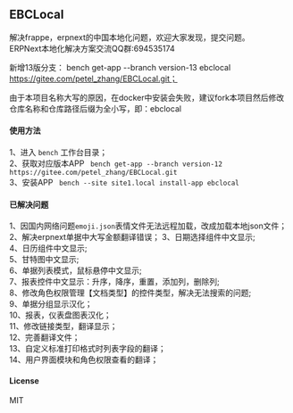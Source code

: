 ## EBCLocal

解决frappe，erpnext的中国本地化问题，欢迎大家发现，提交问题。  
ERPNext本地化解决方案交流QQ群:694535174

新增13版分支： bench get-app --branch version-13 ebclocal https://gitee.com/petel_zhang/EBCLocal.git；

由于本项目名称大写的原因，在docker中安装会失败，建议fork本项目然后修改仓库名称和仓库路径后缀为全小写，即：ebclocal

#### 使用方法
1、进入 `bench` 工作台目录；  
2、获取对应版本APP ` bench get-app --branch version-12 https://gitee.com/petel_zhang/EBCLocal.git`  
3、安装APP ` bench --site site1.local install-app ebclocal`  

#### 已解决问题
1、因国内网络问题`emoji.json`表情文件无法远程加载，改成加载本地json文件；  
2、解决erpnext单据中大写金额翻译错误；
3、日期选择组件中文显示;  
4、日历组件中文显示;  
5、甘特图中文显示;  
6、单据列表模式，鼠标悬停中文显示;  
7、报表控件中文显示：升序，降序，重置，添加列，删除列;  
8、修改角色权限管理【文档类型】的控件类型，解决无法搜索的问题;  
9、单据分组显示汉化；  
10、报表，仪表盘图表汉化；  
11、修改链接类型，翻译显示；  
12、完善翻译文件；  
13、自定义标准打印格式时列表字段的翻译；  
14、用户界面模块和角色权限查看的翻译；  

#### License

MIT